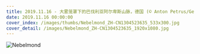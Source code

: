 ```yaml
---
title: 2019.11.16 - 大雾笼罩下的巴伐利亚阿尔卑斯山脉，德国 (© Anton Petrus/Getty Images)
date: 2019.11.16 00:00:00
cover_index: /images/thumbs/Nebelmond_ZH-CN1304523635_533x300.jpg
cover_detail: /images/Nebelmond_ZH-CN1304523635_1920x1080.jpg
---
```


![Nebelmond](/images/Nebelmond_ZH-CN1304523635_1920x1080.jpg)

